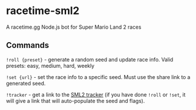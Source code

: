 # racetime-sml2
A racetime.gg Node.js bot for Super Mario Land 2 races

## Commands

`!roll {preset}` - generate a random seed and update race info. Valid presets: easy, medium, hard, weekly

`!set {url}` - set the race info to a specific seed. Must use the share link to a generated seed.

`!tracker` - get a link to the [SML2 tracker](https://mattbraddock.com/sml2tracker) (if you have done `!roll` or `!set`, it will give a link that will auto-populate the seed and flags).

